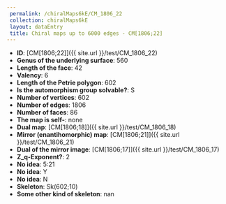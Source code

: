 ```yaml
--- 
 permalink: /chiralMaps6kE/CM_1806_22 
 collection: chiralMaps6kE
 layout: dataEntry
 title: Chiral maps up to 6000 edges - CM[1806;22]
---
```


- **ID**: [CM[1806;22]]({{ site.url }}/test/CM_1806_22)
- **Genus of the underlying surface**: 560
- **Length of the face**: 42
- **Valency**: 6
- **Length of the Petrie polygon**: 602
- **Is the automorphism group solvable?**: S
- **Number of vertices**: 602
- **Number of edges**: 1806
- **Number of faces**: 86
- **The map is self-**: none
- **Dual map**: [CM[1806;18]]({{ site.url }}/test/CM_1806_18)
- **Mirror (enantihomorphic) map**: [CM[1806;21]]({{ site.url }}/test/CM_1806_21)
- **Dual of the mirror image**: [CM[1806;17]]({{ site.url }}/test/CM_1806_17)
- **Z_q-Exponent?**: 2
- **No idea**:  5:21
- **No idea**: Y
- **No idea**: N
- **Skeleton**: Sk(602;10)
- **Some other kind of skeleton**: nan
